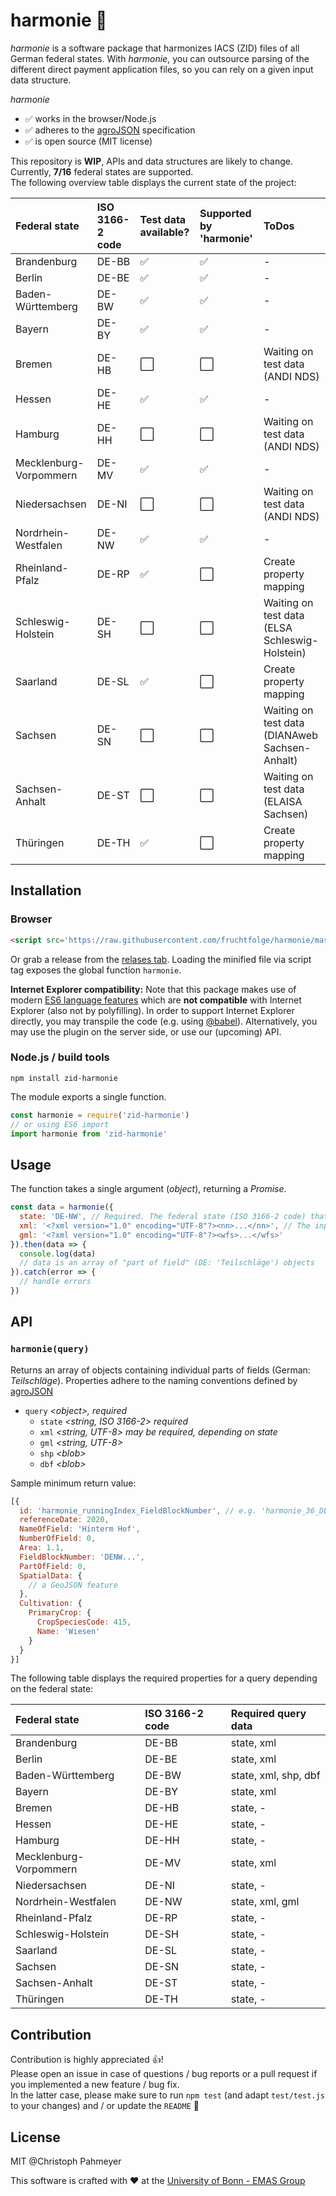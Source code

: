# harmonie :seedling:
*harmonie* is a software package that harmonizes IACS (ZID) files of all German federal states. With *harmonie*, you can outsource parsing of the different direct payment application files, so you can rely on a given input data structure.  

*harmonie*
- ✅ works in the browser/Node.js
- ✅ adheres to the [agroJSON](https://github.com/fruchtfolge/agroJSON) specification
- ✅ is open source (MIT license)

This repository is **WIP**, APIs and data structures are likely to change.  
Currently, **7/16** federal states are supported.  
The following overview table displays the current state of the project:

| Federal state          | ISO 3166-2 code | Test data available? | Supported by 'harmonie' | ToDos                                          |
|:-----------------------|:----------------|:---------------------|:------------------------|:-----------------------------------------------|
| Brandenburg            | DE-BB           | ✅                    | ✅                       | -                                              |
| Berlin                 | DE-BE           | ✅                    | ✅                       | -                                              |
| Baden-Württemberg      | DE-BW           | ✅                    | ✅                       | -                                              |
| Bayern                 | DE-BY           | ✅                    | ✅                       | -                                              |
| Bremen                 | DE-HB           | ⬜️                    | ⬜️                       | Waiting on test data (ANDI NDS)                |
| Hessen                 | DE-HE           | ✅                    | ✅                       | -                                              |
| Hamburg                | DE-HH           | ⬜️                    | ⬜️                       | Waiting on test data (ANDI NDS)                |
| Mecklenburg-Vorpommern | DE-MV           | ✅                    | ✅                       | -                                              |
| Niedersachsen          | DE-NI           | ⬜️                    | ⬜️                       | Waiting on test data (ANDI NDS)                |
| Nordrhein-Westfalen    | DE-NW           | ✅                    | ✅                       | -                                              |
| Rheinland-Pfalz        | DE-RP           | ✅                    | ⬜️                       | Create property mapping                        |
| Schleswig-Holstein     | DE-SH           | ⬜️                    | ⬜️                       | Waiting on test data (ELSA Schleswig-Holstein) |
| Saarland               | DE-SL           | ✅                    | ⬜️                       | Create property mapping                        |
| Sachsen                | DE-SN           | ⬜️                    | ⬜️                       | Waiting on test data (DIANAweb Sachsen-Anhalt) |
| Sachsen-Anhalt         | DE-ST           | ⬜️                    | ⬜️                       | Waiting on test data (ELAISA Sachsen)          |
| Thüringen              | DE-TH           | ✅                    | ⬜️                       | Create property mapping                        |

## Installation

### Browser
```html
<script src='https://raw.githubusercontent.com/fruchtfolge/harmonie/master/dist/harmonie.min.js'></script>
```
Or grab a release from the [relases tab](https://github.com/fruchtfolge/harmonie/releases).
Loading the minified file via script tag exposes the global function `harmonie`.

**Internet Explorer compatibility:** Note that this package makes use of modern [ES6 language features](http://es6-features.org/#StringInterpolation) which are **not compatible** with Internet Explorer (also not by polyfilling). In order to support Internet Explorer directly, you may transpile the code (e.g. using [@babel](https://github.com/babel/babel)). Alternatively, you may use the plugin on the server side, or use our (upcoming) API.


### Node.js / build tools
```
npm install zid-harmonie
```

The module exports a single function. 
```js
const harmonie = require('zid-harmonie')
// or using ES6 import
import harmonie from 'zid-harmonie'
```

## Usage
The function takes a single argument (*object*), returning a *Promise*. 
```js
const data = harmonie({
  state: 'DE-NW', // Required. The federal state (ISO 3166-2 code) that issued the ZID/IACS files
  xml: '<?xml version="1.0" encoding="UTF-8"?><nn>...</nn>', // The input data. Please see table below for required input data files for each federal state, and the required encoding.
  gml: '<?xml version="1.0" encoding="UTF-8"?><wfs>...</wfs>'  
}).then(data => {
  console.log(data)
  // data is an array of "part of field" (DE: 'Teilschläge') objects
}).catch(error => {
  // handle errors
})
```

## API

### `harmonie(query)`

Returns an array of objects containing individual parts of fields (German: *Teilschläge*). Properties adhere to the naming conventions defined by [agroJSON](https://github.com/fruchtfolge/agroJSON)

- `query` *\<object\>, required*
  -  `state` *\<string, ISO 3166-2\> required*
  -  `xml` *\<string, UTF-8\> may be required, depending on state*
  -  `gml` *\<string, UTF-8\>*
  -  `shp` *\<blob\>*
  -  `dbf` *\<blob\>*

Sample minimum return value:
```js
[{
  id: 'harmonie_runningIndex_FieldBlockNumber', // e.g. 'harmonie_36_DEBBLI0261009129'
  referenceDate: 2020,
  NameOfField: 'Hinterm Hof',
  NumberOfField: 0,
  Area: 1.1,
  FieldBlockNumber: 'DENW...',
  PartOfField: 0,
  SpatialData: {
    // a GeoJSON feature
  },
  Cultivation: {
    PrimaryCrop: {
      CropSpeciesCode: 415,
      Name: 'Wiesen'
    }
  }
}]
```

The following table displays the required properties for a query depending on
the federal state:

| Federal state          | ISO 3166-2 code | Required query data  |
|:-----------------------|:----------------|:---------------------|
| Brandenburg            | DE-BB           | state, xml           |
| Berlin                 | DE-BE           | state, xml           |
| Baden-Württemberg      | DE-BW           | state, xml, shp, dbf |
| Bayern                 | DE-BY           | state, xml           |
| Bremen                 | DE-HB           | state, -             |
| Hessen                 | DE-HE           | state, -             |
| Hamburg                | DE-HH           | state, -             |
| Mecklenburg-Vorpommern | DE-MV           | state, xml           |
| Niedersachsen          | DE-NI           | state, -             |
| Nordrhein-Westfalen    | DE-NW           | state, xml, gml      |
| Rheinland-Pfalz        | DE-RP           | state, -             |
| Schleswig-Holstein     | DE-SH           | state, -             |
| Saarland               | DE-SL           | state, -             |
| Sachsen                | DE-SN           | state, -             |
| Sachsen-Anhalt         | DE-ST           | state, -             |
| Thüringen              | DE-TH           | state, -             |

## Contribution
Contribution is highly appreciated 👍!  
Please open an issue in case of questions / bug reports or a pull request if you implemented a new feature / bug fix.  
In the latter case, please make sure to run `npm test` (and adapt `test/test.js` to your changes) and / or update the `README` 🙂

## License
MIT @Christoph Pahmeyer

This software is crafted with :heart: at the [University of Bonn - EMAS Group](https://www.ilr.uni-bonn.de/em/em_e.htm)

